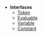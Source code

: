 - **Interfaces**
	* [Token](reference/v/0.2.1/core/definitions/Token)
	* [Evaluable](reference/v/0.2.1/core/definitions/Evaluable)
	* [Variable](reference/v/0.2.1/core/definitions/Variable)
	* [Constant](reference/v/0.2.1/core/definitions/Constant)
